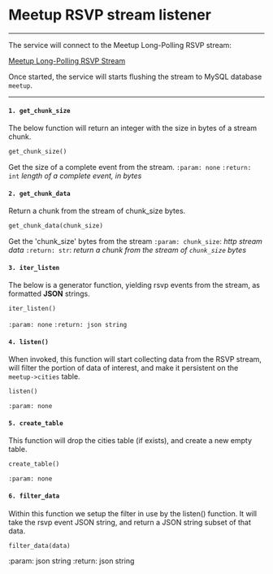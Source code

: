 # Meetup RSVP stream listener
___



The service will connect to the Meetup Long-Polling RSVP stream:

[Meetup Long-Polling RSVP Stream](http://stream.meetup.com/2/rsvps)

Once started, the service will starts flushing the stream to MySQL database `meetup`.

---
#### `1. get_chunk_size`
The below function will return an integer with the size in bytes of a stream chunk.
```python
get_chunk_size()
```
Get the size of a complete event from the stream.
`:param: none`
`:return: int` _length of a complete event, in bytes_
#### `2. get_chunk_data`
Return a chunk from the stream of chunk_size bytes.
```python
get_chunk_data(chunk_size)
```
Get the 'chunk_size' bytes from the stream
`:param: chunk_size`: _http stream data_
`:return: str`: _return a chunk from the stream of `chunk_size` bytes_

#### `3. iter_listen`
The below is a generator function, yielding rsvp events from the stream, as formatted **JSON** strings.

```python
iter_listen()
```

`:param: none`
`:return: json string`

#### `4. listen()`
When invoked, this function will start collecting data from the RSVP stream, will filter the portion of data of interest, and make it persistent on the `meetup->cities` table.
```python
listen()
```
`:param: none`

#### `5. create_table`
This function will drop the cities table (if exists), and create a new empty table.
```python
create_table()
```
`:param: none`
#### `6. filter_data`
Within this function we setup the filter in use by the listen() function. It will take the rsvp event JSON string, and return a JSON string subset of that data.
```python
filter_data(data)
```

:param: json string
:return: json string

